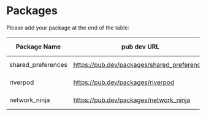 # Packages

Please add your package at the end of the table:

| Package Name | pub dev URL | Suggested Flutter Gems Category URL for the package (Optional) |
| --- | --- | --- |
| shared_preferences | https://pub.dev/packages/shared_preferences | https://fluttergems.dev/nosql-database/ |
| riverpod | https://pub.dev/packages/riverpod | https://fluttergems.dev/state-management/ |
| network_ninja | https://pub.dev/packages/network_ninja | https://fluttergems.dev/debugging-logging/ |

